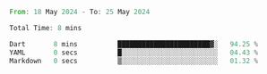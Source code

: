 <!--START_SECTION:waka-->

```rust
From: 18 May 2024 - To: 25 May 2024

Total Time: 8 mins

Dart       8 mins          ███████████████████████▓░   94.25 %
YAML       0 secs          █░░░░░░░░░░░░░░░░░░░░░░░░   04.43 %
Markdown   0 secs          ▒░░░░░░░░░░░░░░░░░░░░░░░░   01.32 %
```

<!--END_SECTION:waka-->
